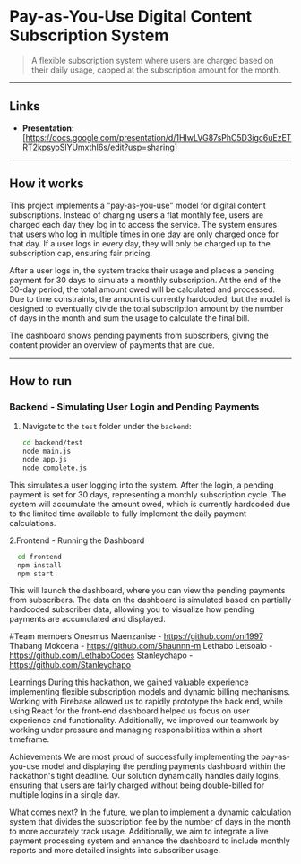 # Pay-as-You-Use Digital Content Subscription System
> A flexible subscription system where users are charged based on their daily usage, capped at the subscription amount for the month.

---

## Links
- **Presentation**: [https://docs.google.com/presentation/d/1HIwLVG87sPhC5D3igc6uEzETRT2kpsyoSlYUmxthI6s/edit?usp=sharing]
---

## How it works
This project implements a "pay-as-you-use" model for digital content subscriptions. Instead of charging users a flat monthly fee, users are charged each day they log in to access the service. The system ensures that users who log in multiple times in one day are only charged once for that day. If a user logs in every day, they will only be charged up to the subscription cap, ensuring fair pricing.

After a user logs in, the system tracks their usage and places a pending payment for 30 days to simulate a monthly subscription. At the end of the 30-day period, the total amount owed will be calculated and processed. Due to time constraints, the amount is currently hardcoded, but the model is designed to eventually divide the total subscription amount by the number of days in the month and sum the usage to calculate the final bill.

The dashboard shows pending payments from subscribers, giving the content provider an overview of payments that are due.

---

## How to run

### Backend - Simulating User Login and Pending Payments
1. Navigate to the `test` folder under the `backend`:
   ```bash
   cd backend/test
   node main.js
   node app.js
   node complete.js
   ```
This simulates a user logging into the system.
After the login, a pending payment is set for 30 days, representing a monthly subscription cycle.
The system will accumulate the amount owed, which is currently hardcoded due to the limited time available to fully implement the daily payment calculations.

2.Frontend - Running the Dashboard
```bash
  cd frontend
  npm install
  npm start
```
This will launch the dashboard, where you can view the pending payments from subscribers.
The data on the dashboard is simulated based on partially hardcoded subscriber data, allowing you to visualize how pending payments are accumulated and displayed.

#Team members
Onesmus Maenzanise - https://github.com/oni1997
Thabang Mokoena - https://github.com/Shaunnn-m
Lethabo Letsoalo - https://github.com/LethaboCodes
Stanleychapo - https://github.com/Stanleychapo


Learnings
During this hackathon, we gained valuable experience implementing flexible subscription models and dynamic billing mechanisms. Working with Firebase allowed us to rapidly prototype the back end, while using React for the front-end dashboard helped us focus on user experience and functionality. Additionally, we improved our teamwork by working under pressure and managing responsibilities within a short timeframe.

Achievements
We are most proud of successfully implementing the pay-as-you-use model and displaying the pending payments dashboard within the hackathon's tight deadline. Our solution dynamically handles daily logins, ensuring that users are fairly charged without being double-billed for multiple logins in a single day.

What comes next?
In the future, we plan to implement a dynamic calculation system that divides the subscription fee by the number of days in the month to more accurately track usage. Additionally, we aim to integrate a live payment processing system and enhance the dashboard to include monthly reports and more detailed insights into subscriber usage.

